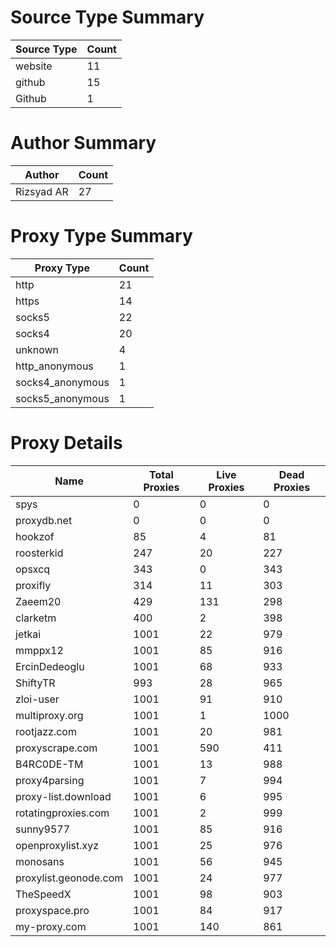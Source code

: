 # Source Type Summary

| Source Type | Count |
|-------------|-------|
| website | 11 |
| github | 15 |
| Github | 1 |


# Author Summary

| Author | Count |
|--------|-------|
| Rizsyad AR | 27 |


# Proxy Type Summary

| Proxy Type | Count |
|------------|-------|
| http | 21 |
| https | 14 |
| socks5 | 22 |
| socks4 | 20 |
| unknown | 4 |
| http_anonymous | 1 |
| socks4_anonymous | 1 |
| socks5_anonymous | 1 |


# Proxy Details

| Name | Total Proxies | Live Proxies | Dead Proxies |
|------|---------------|--------------|---------------|
| spys | 0 | 0 | 0 |
| proxydb.net | 0 | 0 | 0 |
| hookzof | 85 | 4 | 81 |
| roosterkid | 247 | 20 | 227 |
| opsxcq | 343 | 0 | 343 |
| proxifly | 314 | 11 | 303 |
| Zaeem20 | 429 | 131 | 298 |
| clarketm | 400 | 2 | 398 |
| jetkai | 1001 | 22 | 979 |
| mmppx12 | 1001 | 85 | 916 |
| ErcinDedeoglu | 1001 | 68 | 933 |
| ShiftyTR | 993 | 28 | 965 |
| zloi-user | 1001 | 91 | 910 |
| multiproxy.org | 1001 | 1 | 1000 |
| rootjazz.com | 1001 | 20 | 981 |
| proxyscrape.com | 1001 | 590 | 411 |
| B4RC0DE-TM | 1001 | 13 | 988 |
| proxy4parsing | 1001 | 7 | 994 |
| proxy-list.download | 1001 | 6 | 995 |
| rotatingproxies.com | 1001 | 2 | 999 |
| sunny9577 | 1001 | 85 | 916 |
| openproxylist.xyz | 1001 | 25 | 976 |
| monosans | 1001 | 56 | 945 |
| proxylist.geonode.com | 1001 | 24 | 977 |
| TheSpeedX | 1001 | 98 | 903 |
| proxyspace.pro | 1001 | 84 | 917 |
| my-proxy.com | 1001 | 140 | 861 |
